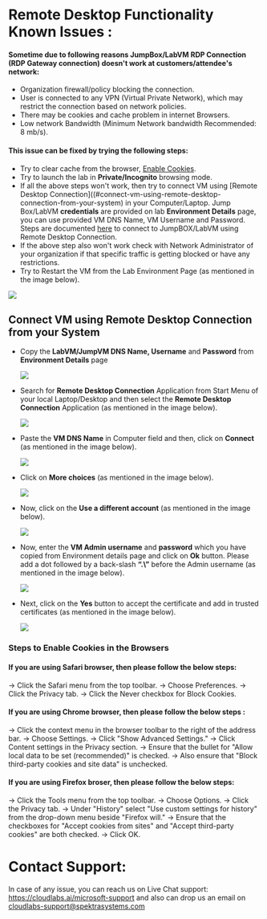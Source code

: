 # Remote Desktop Functionality Known Issues :

#### Sometime due to following reasons JumpBox/LabVM RDP Connection (RDP Gateway connection) doesn't work at customers/attendee's network:
  * Organization firewall/policy blocking the connection.
  * User is connected to any VPN (Virtual Private Network), which may restrict the connection based on network policies.
  * There may be cookies and cache problem in internet Browsers.
  * Low network Bandwidth (Minimum Network bandwidth Recommended: 8 mb/s).

#### This issue can be fixed by trying the following steps:
  * Try to clear cache from the browser, [Enable Cookies](#steps-to-enable-cookies-in-the-browsers). 
  * Try to launch the lab in **Private/Incognito** browsing mode.
  * If all the above steps won't work, then try to connect VM using [Remote Desktop Connection]((#connect-vm-using-remote-desktop-connection-from-your-system) in your Computer/Laptop. Jump Box/LabVM **credentials** are provided on lab **Environment Details** page, you can use provided VM DNS Name, VM Username and Password. Steps are documented [here](#connect-vm-using-remote-desktop-connection-from-your-system) to connect to JumpBOX/LabVM using Remote Desktop Connection. 
  * If the above step also won't work check with Network Administrator of your organization if that specific traffic is getting blocked or have any restrictions.
  * Try to Restart the VM from the Lab Environment Page (as mentioned in the image below).

   ![](https://github.com/CloudLabsAI-Azure/Know-Before-You-Go/blob/main/Labs/images/RDPoverHTTP%201.png)
  
## Connect VM using Remote Desktop Connection from your System

* Copy the **LabVM/JumpVM DNS Name, Username** and **Password** from **Environment Details** page 

  ![](https://github.com/CloudLabsAI-Azure/Know-Before-You-Go/blob/main/Labs/images/copypasteissue-2.png)

* Search for **Remote Desktop Connection** Application from Start Menu of your local Laptop/Desktop and then select the **Remote Desktop Connection** Application (as mentioned in the image below).

  ![](https://github.com/CloudLabsAI-Azure/Know-Before-You-Go/blob/main/Labs/images/copypasteissue-3.png)

* Paste the **VM DNS Name** in Computer field and then, click on **Connect** (as mentioned in the image below).

  ![](https://github.com/CloudLabsAI-Azure/Know-Before-You-Go/blob/main/Labs/images/copypasteissue-4.png)

* Click on **More choices** (as mentioned in the image below).

  ![](https://github.com/CloudLabsAI-Azure/Know-Before-You-Go/blob/main/Labs/images/copypasteissue-5.png)

* Now, click on the **Use a different account** (as mentioned in the image below).

  ![](https://github.com/CloudLabsAI-Azure/Know-Before-You-Go/blob/main/Labs/images/copypasteissue-6.png)

* Now, enter the **VM Admin username** and **password** which you have copied from Environment details page and click on **Ok** button. Please add a dot followed by a back-slash **“.\”** before the Admin username (as mentioned in the image below).

  ![](https://github.com/CloudLabsAI-Azure/Know-Before-You-Go/blob/main/Labs/images/copypasteissue-7.png)

* Next, click on the **Yes** button to accept the certificate and add in trusted certificates (as mentioned in the image below).

  ![](https://github.com/CloudLabsAI-Azure/Know-Before-You-Go/blob/main/Labs/images/copypasteissue-8.png)
  
### Steps to Enable Cookies in the Browsers

#### If you are using Safari browser, then please follow the below steps:

 ->  Click the Safari menu from the top toolbar.
 ->  Choose Preferences.
 ->  Click the Privacy tab.
 ->  Click the Never checkbox for Block Cookies.

#### If you are using Chrome browser, then please follow the below steps : 

 -> Click the context menu in the browser toolbar to the right of the address bar.
 -> Choose Settings.
 -> Click "Show Advanced Settings."
 -> Click Content settings in the Privacy section.
 -> Ensure that the bullet for "Allow local data to be set (recommended)" is checked.
 -> Also ensure that "Block third-party cookies and site data" is unchecked.

#### If you are using Firefox broser, then please follow the below steps: 

 -> Click the Tools menu from the top toolbar.
 -> Choose Options.
 -> Click the Privacy tab.
 -> Under "History" select "Use custom settings for history" from the drop-down menu beside "Firefox will."
 -> Ensure that the checkboxes for "Accept cookies from sites" and "Accept third-party cookies" are both checked.
 -> Click OK.
  
# Contact Support:

In case of any issue, you can reach us on Live Chat support: https://cloudlabs.ai/microsoft-support and also can drop us an email on cloudlabs-support@spektrasystems.com

